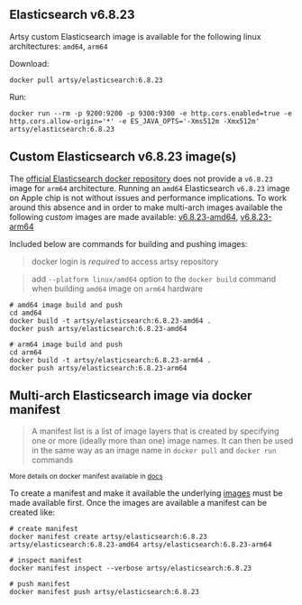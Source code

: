 ## Elasticsearch v6.8.23

Artsy custom Elasticsearch image is available for the following linux architectures: `amd64`, `arm64`

Download:

```
docker pull artsy/elasticsearch:6.8.23
```

Run:

```
docker run --rm -p 9200:9200 -p 9300:9300 -e http.cors.enabled=true -e http.cors.allow-origin='*' -e ES_JAVA_OPTS='-Xms512m -Xmx512m' artsy/elasticsearch:6.8.23
```

## Custom Elasticsearch v6.8.23 image(s)

The [official Elasticsearch docker repository](https://hub.docker.com/_/elasticsearch/tags?page=1&name=6.8.23) does not provide a `v6.8.23` image for `arm64` architecture. Running an `amd64` Elasticsearch `v6.8.23` image on Apple chip is not without issues and performance implications. To work around this absence and in order to make multi-arch images available the following _custom_ images are made available: [v6.8.23-amd64](https://hub.docker.com/r/artsy/elasticsearch/tags?page=1&name=6.8.23-amd64), [v6.8.23-arm64](https://hub.docker.com/r/artsy/elasticsearch/tags?page=1&name=6.8.23-arm64)

Included below are commands for building and pushing images:

> docker login is _required_ to access artsy repository

> add `--platform linux/amd64` option to the `docker build` command when building `amd64` image on `arm64` hardware
```
# amd64 image build and push
cd amd64
docker build -t artsy/elasticsearch:6.8.23-amd64 .
docker push artsy/elasticsearch:6.8.23-amd64

# arm64 image build and push
cd arm64
docker build -t artsy/elasticsearch:6.8.23-arm64 .
docker push artsy/elasticsearch:6.8.23-arm64
```

## Multi-arch Elasticsearch image via docker manifest

> A manifest list is a list of image layers that is created by specifying one or more (ideally more than one) image names. It can then be used in the same way as an image name in `docker pull` and `docker run` commands

<sup>More details on docker manifest available in [docs](https://docs.docker.com/engine/reference/commandline/manifest/)</sup>

To create a manifest and make it available the underlying [images](#custom-elasticsearch-v6823-images) must be made available first. Once the images are available a manifest can be created like:

```
# create manifest
docker manifest create artsy/elasticsearch:6.8.23 artsy/elasticsearch:6.8.23-amd64 artsy/elasticsearch:6.8.23-arm64

# inspect manifest
docker manifest inspect --verbose artsy/elasticsearch:6.8.23

# push manifest
docker manifest push artsy/elasticsearch:6.8.23
```
